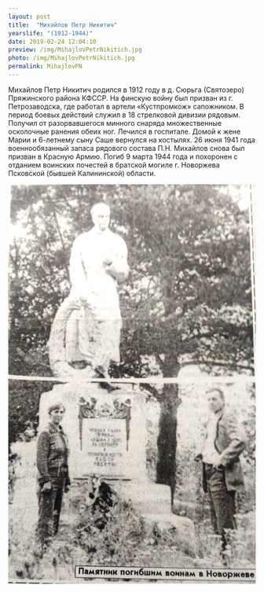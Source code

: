 ```yaml
---
layout: post
title:  "Михайлов Петр Никитич"
yearslife: "(1912-1944)"
date: 2019-02-24 12:04:10
preview: /img/MihajlovPetrNikitich.jpg
photo: /img/MihajlovPetrNikitich.jpg
permalink: MihajlovPN
---
```


Михайлов Петр Никитич родился в 1912 году в д. Сюрьга (Святозеро) Пряжинского района КФССР. На финскую войну был призван из г. Петрозаводска, где работал в артели «Кустпромкож» сапожником. В период боевых действий служил в 18 стрелковой дивизии рядовым. Получил от разорвавшегося минного снаряда множественные осколочные ранения обеих ног. Лечился в госпитале. Домой к жене Марии и 6-летнему сыну Саше вернулся на костылях. 26 июня 1941 года военнообязанный запаса рядового состава П.Н. Михайлов снова был призван в Красную Армию. Погиб 9 марта 1944 года и похоронен с отданием воинских почестей в братской могиле г. Новоржева Псковской (бывшей Калининской) области.

[<img src="/img/pamyatnik.jpg#thumbnail" alt="Пямятник погибшим воинам в Новоржеве" title="Пямятник погибшим воинам в Новоржеве">](/img/pamyatnik.jpg)